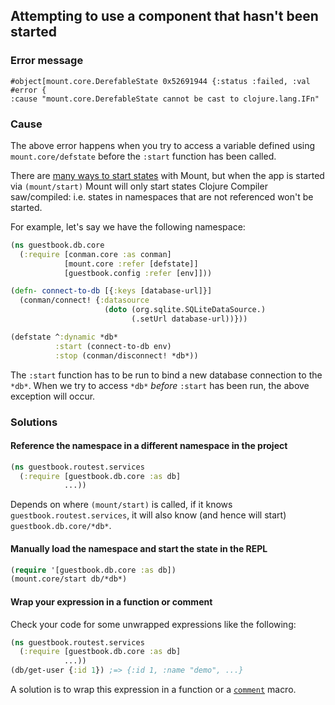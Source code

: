 ## Attempting to use a component that hasn't been started

### Error message

```
#object[mount.core.DerefableState 0x52691944 {:status :failed, :val #error { 
:cause "mount.core.DerefableState cannot be cast to clojure.lang.IFn"
```

### Cause

The above error happens when you try to access a variable defined using `mount.core/defstate` before the `:start` function has been called.

There are [many ways to start states](https://github.com/tolitius/mount#composing-states) with Mount,
but when the app is started via `(mount/start)` Mount will only start states Clojure Compiler saw/compiled: i.e. states in namespaces
that are not referenced won't be started.

For example, let's say we have the following namespace:

```clojure
(ns guestbook.db.core
  (:require [conman.core :as conman]
            [mount.core :refer [defstate]]
            [guestbook.config :refer [env]]))

(defn- connect-to-db [{:keys [database-url]}]
  (conman/connect! {:datasource
                     (doto (org.sqlite.SQLiteDataSource.)
                           (.setUrl database-url))}))

(defstate ^:dynamic *db*
          :start (connect-to-db env)
          :stop (conman/disconnect! *db*))
```

The `:start` function has to be run to bind a new database connection to the `*db*`.
When we try to access `*db*` _before_ `:start` has been run, the above exception will occur.

### Solutions

#### Reference the namespace in a different namespace in the project

```clojure
(ns guestbook.routest.services
  (:require [guestbook.db.core :as db]
            ...))
```

Depends on where `(mount/start)` is called, if it knows `guestbook.routest.services`,
it will also know (and hence will start) `guestbook.db.core/*db*`.

#### Manually load the namespace and start the state in the REPL
 
```clojure
(require '[guestbook.db.core :as db])
(mount.core/start db/*db*)
```
#### Wrap your expression in a function or comment

Check your code for some unwrapped expressions like the following:

```clojure
(ns guestbook.routest.services
  (:require [guestbook.db.core :as db]
            ...))
(db/get-user {:id 1}) ;=> {:id 1, :name "demo", ...}
```

A solution is to wrap this expression in a function or a [`comment`](https://clojuredocs.org/clojure.core/comment) macro.
